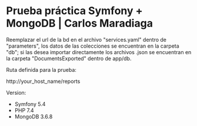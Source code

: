 # Prueba práctica Symfony + MongoDB | Carlos Maradiaga

Reemplazar el url de la bd en el archivo "services.yaml" dentro de "parameters", los datos de las colecciones se encuentran en la carpeta "db"; si las desea importar directamente los archivos .json se encuentran en la carpeta "DocumentsExported" dentro de app/db.

Ruta definida para la prueba:

http://your_host_name/reports

Version: 
* Symfony 5.4
* PHP 7.4
* MongoDB 3.6.8


